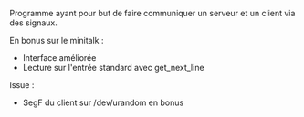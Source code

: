 Programme ayant pour but de faire communiquer un serveur et un client via des signaux.

En bonus sur le minitalk :
- Interface améliorée
- Lecture sur l'entrée standard avec get_next_line

Issue :
- SegF du client sur /dev/urandom en bonus